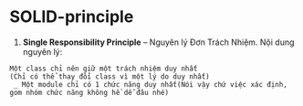 # SOLID-principle
1. **Single Responsibility Principle** – Nguyên lý Đơn Trách Nhiệm. Nội dung nguyên lý:
```
Một class chỉ nên giữ một trách nhiệm duy nhất 
(Chỉ có thể thay đổi class vì một lý do duy nhất)
 _ Một module chỉ có 1 chức năng duy nhất(Nói vậy chứ việc xác định, gom nhóm chức năng không hề dễ đâu nhé)
```
